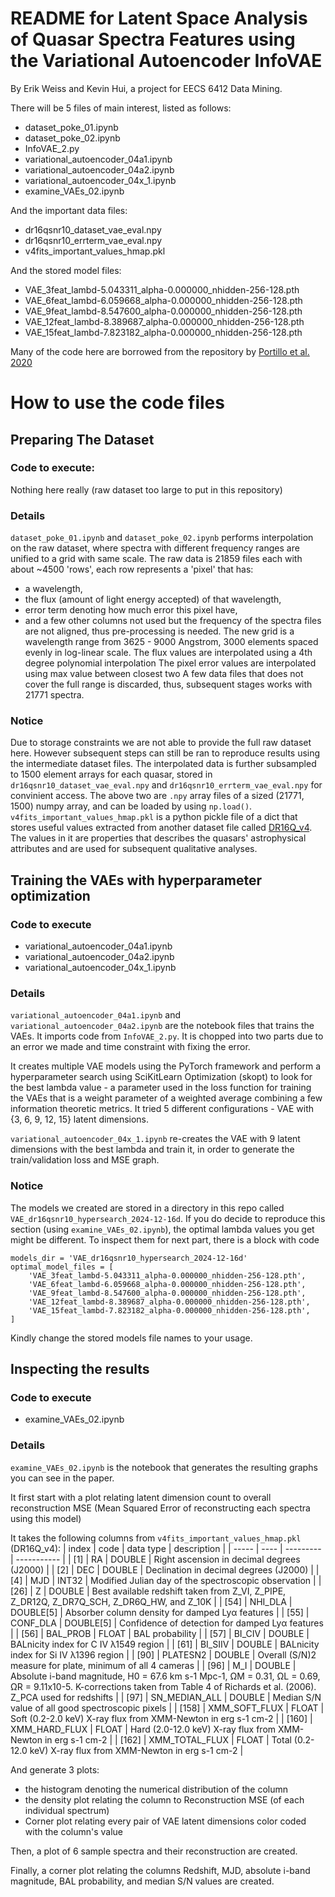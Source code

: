 # README for Latent Space Analysis of Quasar Spectra Features using the Variational Autoencoder InfoVAE

By Erik Weiss and Kevin Hui, a project for EECS 6412 Data Mining.

There will be 5 files of main interest, listed as follows:
- dataset_poke_01.ipynb
- dataset_poke_02.ipynb
- InfoVAE_2.py
- variational_autoencoder_04a1.ipynb
- variational_autoencoder_04a2.ipynb
- variational_autoencoder_04x_1.ipynb
- examine_VAEs_02.ipynb

And the important data files:
- dr16qsnr10_dataset_vae_eval.npy
- dr16qsnr10_errterm_vae_eval.npy
- v4fits_important_values_hmap.pkl

And the stored model files:
- VAE_3feat_lambd-5.043311_alpha-0.000000_nhidden-256-128.pth
- VAE_6feat_lambd-6.059668_alpha-0.000000_nhidden-256-128.pth
- VAE_9feat_lambd-8.547600_alpha-0.000000_nhidden-256-128.pth
- VAE_12feat_lambd-8.389687_alpha-0.000000_nhidden-256-128.pth
- VAE_15feat_lambd-7.823182_alpha-0.000000_nhidden-256-128.pth

Many of the code here are borrowed from the repository by [Portillo et al. 2020](https://github.com/stephenportillo/SDSS-VAE)

# How to use the code files

## Preparing The Dataset

### Code to execute:
Nothing here really (raw dataset too large to put in this repository)

### Details
`dataset_poke_01.ipynb` and `dataset_poke_02.ipynb` performs interpolation on the raw dataset, where spectra with different frequency ranges are unified to a grid with same scale.
The raw data is 21859 files each with about ~4500 'rows', each row represents a 'pixel' that has:
- a wavelength,
- the flux (amount of light energy accepted) of that wavelength,
- error term denoting how much error this pixel have,
- and a few other columns not used
but the frequency of the spectra files are not aligned, thus pre-processing is needed.
The new grid is a wavelength range from 3625 - 9000 Angstrom, 3000 elements spaced evenly in log-linear scale.
The flux values are interpolated using a 4th degree polynomial interpolation
The pixel error values are interpolated using max value between closest two
A few data files that does not cover the full range is discarded, thus, subsequent stages works with 21771 spectra.

### Notice

Due to storage constraints we are not able to provide the full raw dataset here. However subsequent steps can still be ran to reproduce results using the intermediate dataset files.
The interpolated data is further subsampled to 1500 element arrays for each quasar, stored in `dr16qsnr10_dataset_vae_eval.npy` and `dr16qsnr10_errterm_vae_eval.npy` for convinient access.
The above two are `.npy` array files of a sized (21771, 1500) numpy array, and can be loaded by using `np.load()`.
`v4fits_important_values_hmap.pkl` is a python pickle file of a dict that stores useful values extracted from another dataset file called [DR16Q_v4](https://data.sdss.org/datamodel/files/BOSS_QSO/DR16Q/DR16Q_v4.html).
The values in it are properties that describes the quasars' astrophysical attributes and are used for subsequent qualitative analyses.


## Training the VAEs with hyperparameter optimization

### Code to execute
- variational_autoencoder_04a1.ipynb
- variational_autoencoder_04a2.ipynb
- variational_autoencoder_04x_1.ipynb

### Details
`variational_autoencoder_04a1.ipynb` and `variational_autoencoder_04a2.ipynb` are the notebook files that trains the VAEs.
It imports code from `InfoVAE_2.py`.
It is chopped into two parts due to an error we made and time constraint with fixing the error.

It creates multiple VAE models using the PyTorch framework and perform a hyperparameter search using SciKitLearn Optimization (skopt) to look for the best lambda value - a parameter used in the loss function for training the VAEs that is a weight parameter of a weighted average combining a few information theoretic metrics.
It tried 5 different configurations - VAE with {3, 6, 9, 12, 15} latent dimensions.

`variational_autoencoder_04x_1.ipynb` re-creates the VAE with 9 latent dimensions with the best lambda and train it, in order to generate the train/validation loss and MSE graph.

### Notice
The models we created are stored in a directory in this repo called `VAE_dr16qsnr10_hypersearch_2024-12-16d`.
If you do decide to reproduce this section (using `examine_VAEs_02.ipynb`), the optimal lambda values you get might be different.
To inspect them for next part, there is a block with code
```
models_dir = 'VAE_dr16qsnr10_hypersearch_2024-12-16d'
optimal_model_files = [
    'VAE_3feat_lambd-5.043311_alpha-0.000000_nhidden-256-128.pth',
    'VAE_6feat_lambd-6.059668_alpha-0.000000_nhidden-256-128.pth',
    'VAE_9feat_lambd-8.547600_alpha-0.000000_nhidden-256-128.pth',
    'VAE_12feat_lambd-8.389687_alpha-0.000000_nhidden-256-128.pth',
    'VAE_15feat_lambd-7.823182_alpha-0.000000_nhidden-256-128.pth',
]
```
Kindly change the stored models file names to your usage.

## Inspecting the results

### Code to execute
- examine_VAEs_02.ipynb

### Details
`examine_VAEs_02.ipynb` is the notebook that generates the resulting graphs you can see in the paper.

It first start with a plot relating latent dimension count to overall reconstruction MSE (Mean Squared Error of reconstructing each spectra using this model)

It takes the following columns from `v4fits_important_values_hmap.pkl` (DR16Q_v4):
| index | code | data type | description |
| ----- | ---- | --------- | ----------- |
| [1]   | RA   | DOUBLE | Right ascension in decimal degrees (J2000) |
| [2]   | DEC  | DOUBLE | Declination in decimal degrees (J2000) |
| [4]   | MJD  | INT32  | Modified Julian day of the spectroscopic observation |
| [26]  | Z    | DOUBLE | Best available redshift taken from Z_VI, Z_PIPE, Z_DR12Q, Z_DR7Q_SCH, Z_DR6Q_HW, and Z_10K |
| [54]  | NHI_DLA |  DOUBLE[5] | Absorber column density for damped Lyα features |
| [55]  | CONF_DLA | DOUBLE[5] | Confidence of detection for damped Lyα features |
| [56]  | BAL_PROB | FLOAT | BAL probability |
| [57]  | BI_CIV | DOUBLE | BALnicity index for C IV λ1549 region |
| [61]  | BI_SIIV | DOUBLE | BALnicity index for Si IV λ1396 region |
| [90]  | PLATESN2 | DOUBLE | Overall (S/N)2 measure for plate, minimum of all 4 cameras |
| [96]  | M_I | DOUBLE | Absolute i-band magnitude, H0 = 67.6 km s-1 Mpc-1, ΩM = 0.31, ΩL = 0.69, ΩR = 9.11x10-5. K-corrections taken from Table 4 of Richards et al. (2006). Z_PCA used for redshifts |
| [97]  | SN_MEDIAN_ALL | DOUBLE | Median S/N value of all good spectroscopic pixels |
| [158] | XMM_SOFT_FLUX | FLOAT  | Soft (0.2-2.0 keV) X-ray flux from XMM-Newton in erg s-1 cm-2 |
| [160] | XMM_HARD_FLUX | FLOAT  | Hard (2.0-12.0 keV) X-ray flux from XMM-Newton in erg s-1 cm-2 |
| [162] | XMM_TOTAL_FLUX | FLOAT | Total (0.2-12.0 keV) X-ray flux from XMM-Newton in erg s-1 cm-2 |

And generate 3 plots:
- the histogram denoting the numerical distribution of the column
- the density plot relating the column to Reconstruction MSE (of each individual spectrum)
- Corner plot relating every pair of VAE latent dimensions color coded with the column's value

Then, a plot of 6 sample spectra and their reconstruction are created.

Finally, a corner plot relating the columns Redshift, MJD, absolute i-band magnitude, BAL probability, and median S/N values are created.